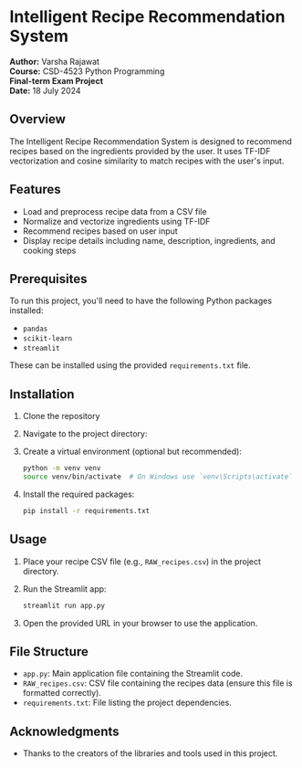 # Intelligent Recipe Recommendation System

**Author:** Varsha Rajawat  
**Course:** CSD-4523 Python Programming  
**Final-term Exam Project**  
**Date:** 18 July 2024

## Overview

The Intelligent Recipe Recommendation System is designed to recommend recipes based on the ingredients provided by the user. It uses TF-IDF vectorization and cosine similarity to match recipes with the user's input.

## Features

- Load and preprocess recipe data from a CSV file
- Normalize and vectorize ingredients using TF-IDF
- Recommend recipes based on user input
- Display recipe details including name, description, ingredients, and cooking steps

## Prerequisites

To run this project, you'll need to have the following Python packages installed:

- `pandas`
- `scikit-learn`
- `streamlit`

These can be installed using the provided `requirements.txt` file.

## Installation

1. Clone the repository

2. Navigate to the project directory:

3. Create a virtual environment (optional but recommended):

    ```bash
    python -m venv venv
    source venv/bin/activate  # On Windows use `venv\Scripts\activate`
    ```

4. Install the required packages:

    ```bash
    pip install -r requirements.txt
    ```

## Usage

1. Place your recipe CSV file (e.g., `RAW_recipes.csv`) in the project directory.

2. Run the Streamlit app:

    ```bash
    streamlit run app.py
    ```

3. Open the provided URL in your browser to use the application.

## File Structure

- `app.py`: Main application file containing the Streamlit code.
- `RAW_recipes.csv`: CSV file containing the recipes data (ensure this file is formatted correctly).
- `requirements.txt`: File listing the project dependencies.

## Acknowledgments

- Thanks to the creators of the libraries and tools used in this project.
